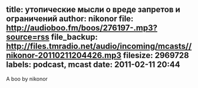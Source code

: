 title: утопические мысли о вреде запретов и ограничений
author: nikonor
file: http://audioboo.fm/boos/276197-.mp3?source=rss
file_backup: http://files.tmradio.net/audio/incoming/mcasts//nikonor-20110211204426.mp3
filesize: 2969728
labels: podcast, mcast
date: 2011-02-11 20:44
---
A boo by nikonor